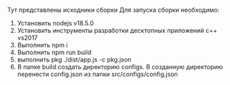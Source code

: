 Тут представлены исходники сборки
Для запуска сборки необходимо:

1. Установить nodejs v18.5.0
2. Установить инструменты разработки десктопных приложений c++ vs2017
3. Выполнить npm i
4. Выполнить npm run build
5. выполнить pkg ./dist/app.js -c pkg.json
6. В папке build создать директорию configs. В созданную директорию перенести config.json из папки src/configs/config.json